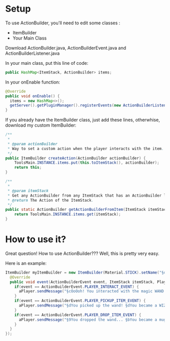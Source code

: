 # Setup
To use ActionBuilder, you'll need to edit some classes :
  - ItemBuilder
  - Your Main Class

Download ActionBuilder.java, ActionBuilderEvent.java and ActionBuilderListener.java
 
 In your main class, put this line of code:
 ```java
 public HashMap<ItemStack, ActionBuilder> items; 
 ```
 
In your onEnable function:
```java
@Override
public void onEnable() {
  items = new HashMap<>();
  getServer().getPluginManager().registerEvents(new ActionBuilderListener(), this);
}
```

If you already have the ItemBuilder class, just add these lines, otherwhise, download my custom ItemBuilder:
```java
/**
 *
 * @param actionBuilder
 * Way to set a custom action when the player interacts with the item.
 */
public ItemBuilder createAction(ActionBuilder actionBuilder) {
    ToolsMain.INSTANCE.items.put(this.toItemStack(), actionBuilder);
    return this;
}

/**
 *
 * @param itemStack
 * Get any ActionBuilder from any ItemStack that has an ActionBuilder linked with.
 * @return The Action of the ItemStack.
 */
public static ActionBuilder getActionBuilderFromItem(ItemStack itemStack) {
    return ToolsMain.INSTANCE.items.get(itemStack);
}
```

# How to use it?
Great question! How to use ActionBuilder???
Well, this is pretty very easy.

Here is an example:
```java
ItemBuilder myItemBuilder = new ItemBuilder(Material.STICK).setName("§d§lMagic Wand").createAction(new ActionBuilder() {
  @Override
  public void event(ActionBuilderEvent event, ItemStack itemStack, Player aPlayer, InventoryAction action, Event bukkitEvent) {
    if(event == ActionBuilderEvent.PLAYER_INTERACT_EVENT) {
      aPlayer.sendMessage("§cOoOoh! You interacted with the magic WAND!");
    }
    if(event == ActionBuilderEvent.PLAYER_PICKUP_ITEM_EVENT) {
      aPlayer.sendMessage("§dYou picked up the wand! §dYou became a WIZARD!");
    }
    if(event == ActionBuilderEvent.PLAYER_DROP_ITEM_EVENT) {
      aPlayer.sendMessage("§9You dropped the wand... §bYou became a muggle!");
    }
  }
});
```
